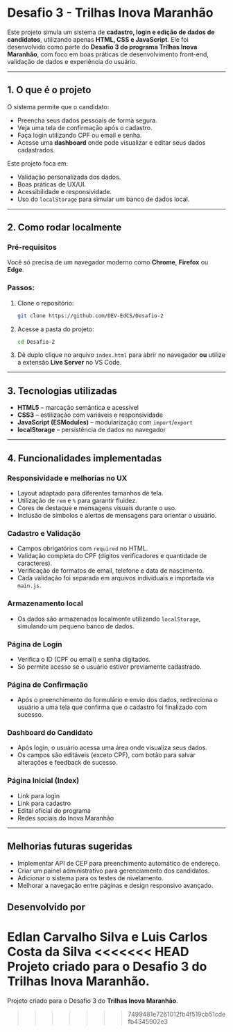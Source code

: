 # Desafio 3 - Trilhas Inova Maranhão

Este projeto simula um sistema de **cadastro, login e edição de dados de candidatos**, utilizando apenas **HTML, CSS e JavaScript**. Ele foi desenvolvido como parte do **Desafio 3 do programa Trilhas Inova Maranhão**, com foco em boas práticas de desenvolvimento front-end, validação de dados e experiência do usuário.

---

## 1. O que é o projeto

O sistema permite que o candidato:

- Preencha seus dados pessoais de forma segura.
- Veja uma tela de confirmação após o cadastro.
- Faça login utilizando CPF ou email e senha.
- Acesse uma **dashboard** onde pode visualizar e editar seus dados cadastrados.

Este projeto foca em:

- Validação personalizada dos dados.
- Boas práticas de UX/UI.
- Acessibilidade e responsividade.
- Uso do `localStorage` para simular um banco de dados local.

---

## 2. Como rodar localmente

### Pré-requisitos

Você só precisa de um navegador moderno como **Chrome**, **Firefox** ou **Edge**.

### Passos:

1. Clone o repositório:
   ```bash
   git clone https://github.com/DEV-EdCS/Desafio-2

2. Acesse a pasta do projeto:
   ```bash
   cd Desafio-2

3. Dê duplo clique no arquivo `index.html` para abrir no navegador **ou** utilize a extensão **Live Server** no VS Code.

---

## 3. Tecnologias utilizadas

- **HTML5** – marcação semântica e acessível
- **CSS3** – estilização com variáveis e responsividade
- **JavaScript (ESModules)** – modularização com `import`/`export`
- **localStorage** – persistência de dados no navegador

---

## 4. Funcionalidades implementadas

### Responsividade e melhorias no UX

- Layout adaptado para diferentes tamanhos de tela.
- Utilização de `rem` e `%` para garantir fluidez.
- Cores de destaque e mensagens visuais durante o uso.
- Inclusão de símbolos e alertas de mensagens para orientar o usuário.

### Cadastro e Validação

- Campos obrigatórios com `required` no HTML.
- Validação completa do CPF (dígitos verificadores e quantidade de caracteres).
- Verificação de formatos de email, telefone e data de nascimento.
- Cada validação foi separada em arquivos individuais e importada via `main.js`.

### Armazenamento local

- Os dados são armazenados localmente utilizando `localStorage`, simulando um pequeno banco de dados.

### Página de Login

- Verifica o ID (CPF ou email) e senha digitados.
- Só permite acesso se o usuário estiver previamente cadastrado.

### Página de Confirmação

- Após o preenchimento do formulário e envio dos dados, redireciona o usuário a uma tela que confirma que o cadastro foi finalizado com sucesso.

### Dashboard do Candidato

- Após login, o usuário acessa uma área onde visualiza seus dados.
- Os campos são editáveis (exceto CPF), com botão para salvar alterações e feedback de sucesso.

### Página Inicial (Index)

- Link para login
- Link para cadastro
- Edital oficial do programa
- Redes sociais do Inova Maranhão

---

## Melhorias futuras sugeridas

- Implementar API de CEP para preenchimento automático de endereço.
- Criar um painel administrativo para gerenciamento dos candidatos.
- Adicionar o sistema para os testes de nivelamento.
- Melhorar a navegação entre páginas e design responsivo avançado.

## Desenvolvido por

**Edlan Carvalho Silva** e **Luis Carlos Costa da Silva**
<<<<<<< HEAD
Projeto criado para o Desafio 3 do **Trilhas Inova Maranhão**.
=======

Projeto criado para o Desafio 3 do **Trilhas Inova Maranhão**.
>>>>>>> 7499481e7261012fb4f519cb51cdefb4345902e3
